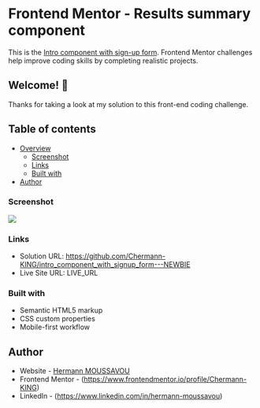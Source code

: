 # Frontend Mentor - Results summary component

This is the [Intro component with sign-up form](https://www.frontendmentor.io/challenges/intro-component-with-signup-form-5cf91bd49edda32581d28fd1). Frontend Mentor challenges help improve coding skills by completing realistic projects.

## Welcome! 👋

Thanks for taking a look at my solution to this front-end coding challenge.

## Table of contents

- [Overview](#overview)
  - [Screenshot](#screenshot)
  - [Links](#links)
  - [Built with](#built-with)
- [Author](#author)

### Screenshot

![](PRINTSCREEN_PROJECT)

### Links

- Solution URL: https://github.com/Chermann-KING/intro_component_with_signup_form---NEWBIE
- Live Site URL: LIVE_URL

### Built with

- Semantic HTML5 markup
- CSS custom properties
- Mobile-first workflow

## Author

- Website - [Hermann MOUSSAVOU](https://hermann-moussavou.com)
- Frontend Mentor - (https://www.frontendmentor.io/profile/Chermann-KING)
- LinkedIn - (https://www.linkedin.com/in/hermann-moussavou)
